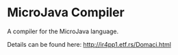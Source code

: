 # MicroJava Compiler

A compiler for the MicroJava language.

Details can be found here:
http://ir4pp1.etf.rs/Domaci.html
